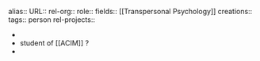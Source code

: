 alias::
URL::
rel-org::
role::
fields:: [[Transpersonal Psychology]] 
creations:: 
tags:: person
rel-projects::


-
- student of [[ACIM]] ?
-